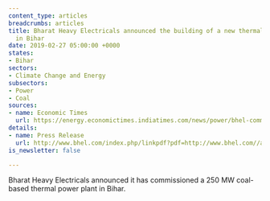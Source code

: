 ```yaml
---
content_type: articles
breadcrumbs: articles
title: Bharat Heavy Electricals announced the building of a new thermal power plant
  in Bihar
date: 2019-02-27 05:00:00 +0000
states:
- Bihar
sectors:
- Climate Change and Energy
subsectors:
- Power
- Coal
sources:
- name: Economic Times
  url: https://energy.economictimes.indiatimes.com/news/power/bhel-commissions-250-mw-coal-based-power-plant-in-bihar/68092731
details:
- name: Press Release
  url: http://www.bhel.com/index.php/linkpdf?pdf=http://www.bhel.com//assets/downloads/5c6e4de94740aBHEL_commissions_250_MW_thermal_Plant_in_Bihar.pdf
is_newsletter: false

---
```

Bharat Heavy Electricals announced it has commissioned a 250 MW coal-based thermal power plant in Bihar.
